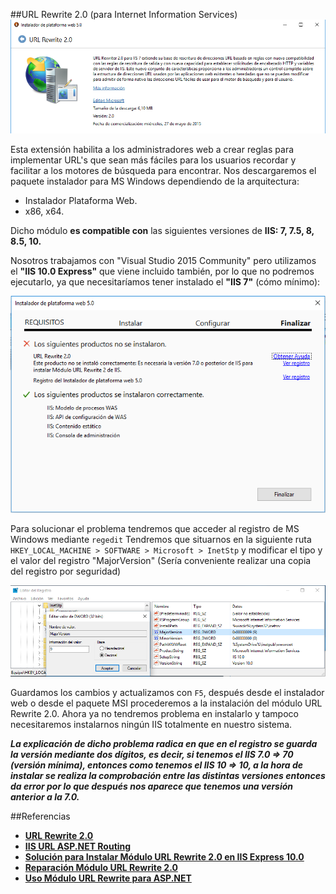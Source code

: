 ##URL Rewrite 2.0 (para Internet Information Services)
![web_install_url.png](../npm/images/web_install_url_rewrite.png "Instalación desde la plataforma web")  

Esta extensión habilita a los administradores web a crear reglas para implementar URL's que sean más fáciles para los usuarios recordar y facilitar a los motores de búsqueda para encontrar.
Nos descargaremos el paquete instalador para MS Windows dependiendo de la arquitectura:
- Instalador Plataforma Web.
- x86, x64.

Dicho módulo **es compatible con** las siguientes versiones de **IIS: 7, 7.5, 8, 8.5, 10.**

Nosotros trabajamos con "Visual Studio 2015 Community" pero utilizamos el **"IIS 10.0 Express"** que viene incluido también, por lo que no podremos ejecutarlo, ya que necesitaríamos tener instalado el **"IIS 7"** (cómo mínimo):  

![wizar_instalador_web_rewrite.png](../npm/images/wizar_instalador_web_rewrite.png "Instalador plataforma web")

Para solucionar el problema tendremos que acceder al registro de MS Windows mediante `regedit` Tendremos que situarnos en la siguiente ruta `HKEY_LOCAL_MACHINE > SOFTWARE > Microsoft > InetStp` y modificar el tipo y el valor del registro "MajorVersion" (Sería conveniente realizar una copia del registro por seguridad)

![regedit_url_rewrite.png](../npm/images/regedit_url_rewrite.png "Registro de Windows")  

Guardamos los cambios y actualizamos con `F5`, después desde el instalador web o desde el paquete MSI procederemos a la instalación del módulo URL Rewrite 2.0. Ahora ya no tendremos problema en instalarlo y tampoco necesitaremos instalarnos ningún IIS totalmente en nuestro sistema.

***La explicación de dicho problema radica en que en el registro se guarda la versión mediante dos dígitos, es decir, si tenemos el IIS 7.0 => 70 (versión mínima), entonces como tenemos el IIS 10 => 10, a la hora de instalar se realiza la comprobación entre las distintas versiones entonces da error por lo que después nos aparece que tenemos una versión anterior a la 7.0.***

##Referencias
+ **[URL Rewrite 2.0](https://www.iis.net/downloads/microsoft/url-rewrite)**
+ **[IIS URL ASP.NET Routing](http://www.iis.net/learn/extensions/url-rewrite-module/iis-url-rewriting-and-aspnet-routing)**
+ **[Solución para Instalar Módulo URL Rewrite 2.0 en IIS Express 10.0](https://forums.iis.net/t/1223556.aspx)**
+ **[Reparación Módulo URL Rewrite 2.0](http://weblog.west-wind.com/posts/2015/Jul/05/Windows-10-Upgrade-and-IIS-503-Errors)**
+ **[Uso Módulo URL Rewrite para ASP.NET](https://support.rackspace.com/how-to/rewrite-urls-from-aspnet-on-cloud-sites/)**
